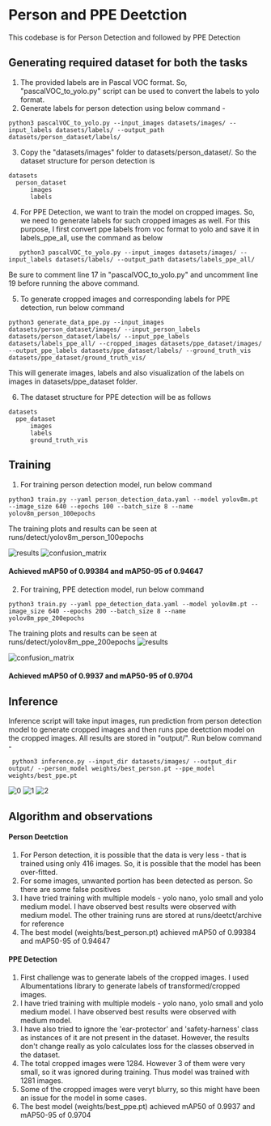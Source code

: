 # Person and PPE Deetction

This codebase is for Person Detection and followed by PPE Detection 

## Generating required dataset for both the tasks

1. The provided labels are in Pascal VOC format. So, "pascalVOC_to_yolo.py" script can be used to convert the labels to yolo format.
2. Generate labels for person detection using below command -
 ```
python3 pascalVOC_to_yolo.py --input_images datasets/images/ --input_labels datasets/labels/ --output_path datasets/person_dataset/labels/
```
3. Copy the "datasets/images" folder to datasets/person_dataset/. So the dataset structure for person detection is
```
datasets
  person_dataset
      images
      labels
```
4.  For PPE Detection, we want to train the model on cropped images. So, we need to generate labels for such cropped images as well. For this purpose, I first convert ppe labels from voc format to yolo and save it in labels_ppe_all, use the command as below
```
   python3 pascalVOC_to_yolo.py --input_images datasets/images/ --input_labels datasets/labels/ --output_path datasets/labels_ppe_all/
```
Be sure to comment line 17 in "pascalVOC_to_yolo.py" and uncomment line 19 before running the above command.

5. To generate cropped images and corresponding labels for PPE detection, run below command

```
python3 generate_data_ppe.py --input_images datasets/person_dataset/images/ --input_person_labels datasets/person_dataset/labels/ --input_ppe_labels datasets/labels_ppe_all/ --cropped_images datasets/ppe_dataset/images/ --output_ppe_labels datasets/ppe_dataset/labels/ --ground_truth_vis datasets/ppe_dataset/ground_truth_vis/
```
This will generate images, labels and also visualization of the labels on images in datasets/ppe_dataset folder. 

6. The dataset structure for PPE detection will be as follows
```
datasets
  ppe_dataset
      images
      labels
      ground_truth_vis
```

## Training 

1. For training person detection model, run below command

```
python3 train.py --yaml person_detection_data.yaml --model yolov8m.pt --image_size 640 --epochs 100 --batch_size 8 --name yolov8m_person_100epochs
```

The training plots and results can be seen at runs/detect/yolov8m_person_100epochs

![results](https://github.com/manikamakam/ppe_detection/assets/48440422/3ccaa06f-cb9c-4703-a054-c9ea4e4802f4)
![confusion_matrix](https://github.com/manikamakam/ppe_detection/assets/48440422/c02eaac3-13b7-4983-aec9-c37e3344a85a)

#### Achieved mAP50 of 0.99384 and mAP50-95 of 0.94647


2. For training, PPE detection model, run below command

```
python3 train.py --yaml ppe_detection_data.yaml --model yolov8m.pt --image_size 640 --epochs 200 --batch_size 8 --name yolov8m_ppe_200epochs
```
The training plots and results can be seen at runs/detect/yolov8m_ppe_200epochs
![results](https://github.com/manikamakam/ppe_detection/assets/48440422/ef7e5a9a-4237-480f-bfdb-65567b84b2b2)

![confusion_matrix](https://github.com/manikamakam/ppe_detection/assets/48440422/77e12937-0dca-4e08-86e1-0d566c696ffd)

#### Achieved mAP50 of 0.9937 and mAP50-95 of 0.9704

## Inference 

Inference script will take input images, run prediction from person detection model to generate cropped images and then runs ppe deetction model on the cropped images. All results are stored in "output/". Run below command - 
```
 python3 inference.py --input_dir datasets/images/ --output_dir output/ --person_model weights/best_person.pt --ppe_model weights/best_ppe.pt
```
![0](https://github.com/manikamakam/ppe_detection/assets/48440422/3c4bab90-c53d-4d48-872f-6eea07ea41ea)
![1](https://github.com/manikamakam/ppe_detection/assets/48440422/d62b52be-0591-4548-a1a6-2fa36863c78f)
![2](https://github.com/manikamakam/ppe_detection/assets/48440422/6cb16b97-a9c4-420a-896d-c2ba0a7cac43)


## Algorithm and observations
#### Person Deetction 

  1. For Person detection, it is possible that the data is very less - that is trained using only 416 images. So, it is possible that the model has been over-fitted.
  2. For some images, unwanted portion has been detected as person. So there are some false positives
  3. I have tried training with multiple models - yolo nano, yolo small and yolo medium model. I have observed best results were observed with medium model. The other training runs are stored at runs/deetct/archive for reference
  4. The best model (weights/best_person.pt) achieved mAP50 of 0.99384 and mAP50-95 of 0.94647

#### PPE Detection 
  1. First challenge was to generate labels of the cropped images. I used Albumentations library to generate labels of transformed/cropped images.
  2. I have tried training with multiple models - yolo nano, yolo small and yolo medium model. I have observed best results were observed with medium model.
  3. I have also tried to ignore the 'ear-protector' and 'safety-harness' class as instances of it are not present in the dataset. However, the results don't change really as yolo calculates loss for the classes observed in the dataset.
  4. The total cropped images were 1284. However 3 of them were very small, so it was ignored during training. Thus model was trained with 1281 images.
  5. Some of the cropped images were veryt blurry, so this might have been an issue for the model in some cases. 
  6. The best model (weights/best_ppe.pt) achieved mAP50 of 0.9937 and mAP50-95 of 0.9704

